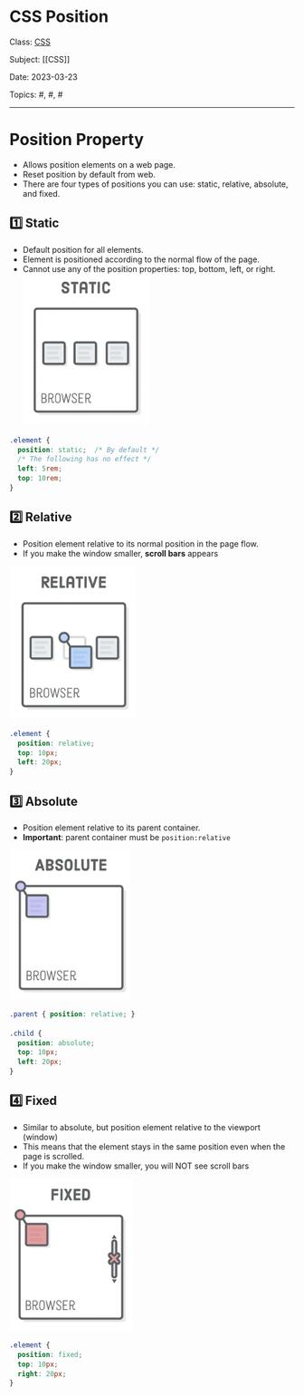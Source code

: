 # CSS Position
Class: <a href="https://github.com/lamula21/cheat-sheets/blob/main/css/CSS.md">CSS</a>

Subject: [[CSS]]

Date: 2023-03-23

Topics: #, #, # 

---

# Position Property
- Allows position elements on a web page. 
- Reset position by default from web.
- There are four types of positions you can use: static, relative, absolute, and fixed.

## 1️⃣ Static
- Default position for all elements. 
- Element is positioned according to the normal flow of the page. 
- Cannot use any of the position properties: top, bottom, left, or right.
![](../Assets/20230323193127.png)
```css
.element {
  position: static;  /* By default */
  /* The following has no effect */
  left: 5rem;
  top: 10rem;
}
```



## 2️⃣ Relative 
- Position element relative to its normal position in the page flow.
- If you make the window smaller, **scroll bars** appears

![](../Assets/20230323193006.png)

```css
.element {
  position: relative;
  top: 10px;
  left: 20px;
}
```


## 3️⃣ Absolute
- Position element relative to its parent container. 
- **Important**: parent container must be `position:relative`

![](../Assets/20230323193311.png)
```css
.parent { position: relative; }

.child {
  position: absolute;
  top: 10px;
  left: 20px;
}
```


## 4️⃣ Fixed
- Similar to absolute, but position element relative to the viewport (window)
- This means that the element stays in the same position even when the page is scrolled.
- If you make the window smaller, you will NOT see scroll bars

![](../Assets/20230323193349.png)
```css
.element {
  position: fixed;
  top: 10px;
  right: 20px;
}
```

